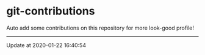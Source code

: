 # git-contributions

Auto add some contributions on this repository for more look-good profile!

---

Update at 2020-01-22 16:40:54

